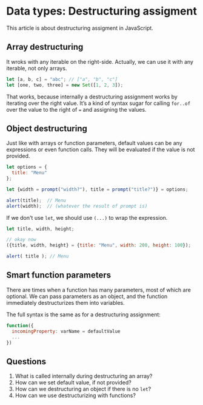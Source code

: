 # Data types: Destructuring assigment

This article is about destructuring assigment in JavaScript.

## Array destructuring
It wroks with any iterable on the right-side. Actually, we can use it with any iterable, not only arrays.

```javascript
let [a, b, c] = "abc"; // ["a", "b", "c"]
let [one, two, three] = new Set([1, 2, 3]);
```
That works, because internally a destructuring assignment works by iterating over the right value. It’s a kind of syntax sugar for calling `for..of` over the value to the right of `=` and assigning the values.

## Object destructuring
Just like with arrays or function parameters, default values can be any expressions or even function calls. They will be evaluated if the value is not provided.
```javascript
let options = {
  title: "Menu"
};

let {width = prompt("width?"), title = prompt("title?")} = options;

alert(title);  // Menu
alert(width);  // (whatever the result of prompt is)
```

If we don't use `let`, we should use `(...)` to wrap the expression.
```javascript
let title, width, height;

// okay now
({title, width, height} = {title: "Menu", width: 200, height: 100});

alert( title ); // Menu
```

## Smart function parameters
There are times when a function has many parameters, most of which are optional. We can pass parameters as an object, and the function immediately destructurizes them into variables.

The full syntax is the same as for a destructuring assignment:
```javascript
function({
  incomingProperty: varName = defaultValue
  ...
})
```


## Questions
1. What is called internally during destructuring an array?
2. How can we set default value, if not provided?
3. How can we destructuring an object if there is no `let`?
4. How can we use destructurizing with functions?